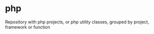 # php
Repository with php projects, or php utility classes, grouped by project, framework or function
